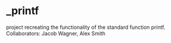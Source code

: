 # _printf #
project recreating the functionality of the standard function printf.
Collaborators: Jacob Wagner, Alex Smith

